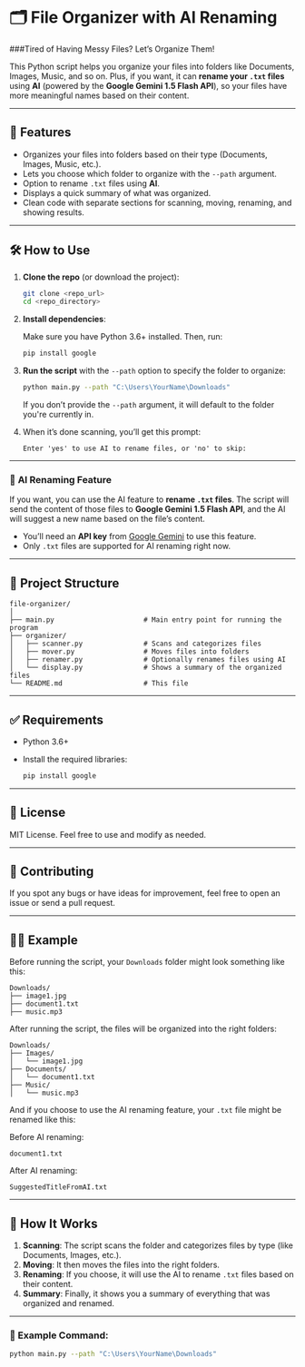 # 🗂️ File Organizer with AI Renaming

###Tired of Having Messy Files? Let’s Organize Them!

This Python script helps you organize your files into folders like Documents, Images, Music, and so on. Plus, if you want, it can **rename your `.txt` files** using **AI** (powered by the **Google Gemini 1.5 Flash API**), so your files have more meaningful names based on their content.

---

## 🚀 Features

* Organizes your files into folders based on their type (Documents, Images, Music, etc.).
* Lets you choose which folder to organize with the `--path` argument.
* Option to rename `.txt` files using **AI**.
* Displays a quick summary of what was organized.
* Clean code with separate sections for scanning, moving, renaming, and showing results.

---

## 🛠️ How to Use

1. **Clone the repo** (or download the project):

   ```bash
   git clone <repo_url>
   cd <repo_directory>
   ```

2. **Install dependencies**:

   Make sure you have Python 3.6+ installed. Then, run:

   ```bash
   pip install google
   ```

3. **Run the script** with the `--path` option to specify the folder to organize:

   ```bash
   python main.py --path "C:\Users\YourName\Downloads"
   ```

   If you don’t provide the `--path` argument, it will default to the folder you're currently in.

4. When it’s done scanning, you’ll get this prompt:

   ```text
   Enter 'yes' to use AI to rename files, or 'no' to skip:
   ```

---

### 🧠 **AI Renaming Feature**

If you want, you can use the AI feature to **rename `.txt` files**. The script will send the content of those files to **Google Gemini 1.5 Flash API**, and the AI will suggest a new name based on the file’s content.

* You’ll need an **API key** from [Google Gemini](https://makersuite.google.com/app/apikey) to use this feature.
* Only `.txt` files are supported for AI renaming right now.

---

## 📂 Project Structure

```
file-organizer/
│
├── main.py                      # Main entry point for running the program
├── organizer/
│   ├── scanner.py               # Scans and categorizes files
│   ├── mover.py                 # Moves files into folders
│   ├── renamer.py               # Optionally renames files using AI
│   └── display.py               # Shows a summary of the organized files
└── README.md                    # This file
```

---

## ✅ Requirements

* Python 3.6+
* Install the required libraries:

  ```bash
  pip install google
  ```

---

## 📜 License

MIT License. Feel free to use and modify as needed.

---

## 🤝 Contributing

If you spot any bugs or have ideas for improvement, feel free to open an issue or send a pull request.

---

## 🧑‍💻 Example

Before running the script, your `Downloads` folder might look something like this:

```
Downloads/
├── image1.jpg
├── document1.txt
├── music.mp3
```

After running the script, the files will be organized into the right folders:

```
Downloads/
├── Images/
│   └── image1.jpg
├── Documents/
│   └── document1.txt
├── Music/
│   └── music.mp3
```

And if you choose to use the AI renaming feature, your `.txt` file might be renamed like this:

Before AI renaming:

```
document1.txt
```

After AI renaming:

```
SuggestedTitleFromAI.txt
```

---

## 🔧 How It Works

1. **Scanning**: The script scans the folder and categorizes files by type (like Documents, Images, etc.).
2. **Moving**: It then moves the files into the right folders.
3. **Renaming**: If you choose, it will use the AI to rename `.txt` files based on their content.
4. **Summary**: Finally, it shows you a summary of everything that was organized and renamed.

---

### 🎯 Example Command:

```bash
python main.py --path "C:\Users\YourName\Downloads"
```
